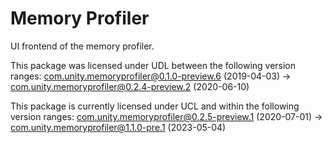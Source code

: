 # Memory Profiler

UI frontend of the memory profiler.

This package was licensed under UDL between the following version ranges:
com.unity.memoryprofiler@0.1.0-preview.6 (2019-04-03) -> com.unity.memoryprofiler@0.2.4-preview.2 (2020-06-10)

This package is currently licensed under UCL and within the following version ranges:
com.unity.memoryprofiler@0.2.5-preview.1 (2020-07-01) -> com.unity.memoryprofiler@1.1.0-pre.1 (2023-05-04)
